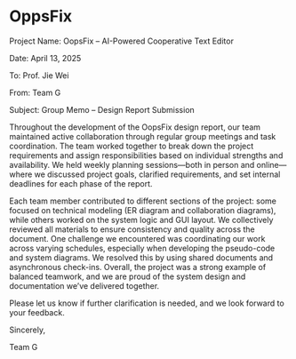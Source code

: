 # OppsFix

Project Name: OopsFix – AI-Powered Cooperative Text Editor

Date: April 13, 2025

To: Prof. Jie Wei

From: Team G

Subject: Group Memo – Design Report Submission

Throughout the development of the OopsFix design report, our team maintained active collaboration through regular group meetings and task coordination. The team worked together to break down the project requirements and assign responsibilities based on individual strengths and availability. We held weekly planning sessions—both in person and online—where we discussed project goals, clarified requirements, and set internal deadlines for each phase of the report.

Each team member contributed to different sections of the project: some focused on technical modeling (ER diagram and collaboration diagrams), while others worked on the system logic and GUI layout. We collectively reviewed all materials to ensure consistency and quality across the document. One challenge we encountered was coordinating our work across varying schedules, especially when developing the pseudo-code and system diagrams. We resolved this by using shared documents and asynchronous check-ins. Overall, the project was a strong example of balanced teamwork, and we are proud of the system design and documentation we’ve delivered together.

Please let us know if further clarification is needed, and we look forward to your feedback.


Sincerely,

Team G

